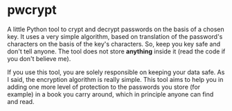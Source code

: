 # pwcrypt
A little Python tool to crypt and decrypt passwords on the basis of a chosen key.
It uses a very simple algorithm, based on translation of the password's characters on the basis of the key's characters.
So, keep you key safe and don't tell anyone.
The tool does not store **anything** inside it (read the code if you don't believe me).

If you use this tool, you are solely responsible on keeping your data safe.
As I said, the encryption algorithm is really simple.
This tool aims to help you in adding one more level of protection to the passwords you store (for example) in a book you carry around, which in principle anyone can find and read.

